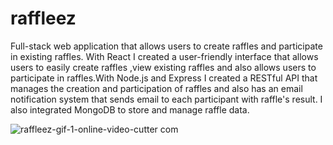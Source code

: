 # raffleez

Full-stack web application that allows users to create raffles and participate in existing raffles. With  React I created a user-friendly interface that allows users to easily create raffles ,view existing raffles and also allows users to participate in raffles.With Node.js and Express I created a RESTful API that manages the creation and participation of raffles and also has an email notification system that sends email to each participant with raffle's result. I also integrated MongoDB to store and manage raffle data.


![raffleez-gif-_1_-_online-video-cutter com_](https://user-images.githubusercontent.com/89596161/227923093-561c3154-1941-4fd7-8f3e-0bddf87bbe77.gif)
